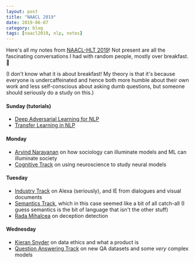 ```yaml
---
layout: post
title: "NAACL 2019"
date: 2019-06-07
category: blog
tags: [naacl2019, nlp, notes]
---
```


Here's all my notes from [NAACL-HLT 2019](https://naacl2019.org/)!
Not present are all the fascinating conversations I had with random people, mostly over breakfast. :pancakes:

(I don't know what it is about breakfast!  My theory is that it's because everyone is undercaffeinated and hence both more humble about their own work and less self-conscious about asking dumb questions, but someone should seriously do a study on this.)


#### Sunday (tutorials)
* [Deep Adversarial Learning for NLP](https://www.april.sh/blog/2019/06/02/adversarial)
* [Transfer Learning in NLP](https://www.april.sh/blog/2019/06/02/transfer)

#### Monday
* [Arvind Narayanan](https://www.april.sh/blog/2019/06/03/arvind-narayanan) on how sociology can illuminate models and ML can illuminate society
* [Cognitive Track](https://www.april.sh/blog/2019/06/03/cognitive) on using neuroscience to study neural models

#### Tuesday
* [Industry Track](https://www.april.sh/blog/2019/06/04/industry) on Alexa (seriously), and IE from dialogues and visual documents 
* [Semantics Track](https://www.april.sh/blog/2019/06/04/semantics), which in this case seemed like a bit of all catch-all (I guess semantics is the bit of language that isn't the other stuff)
* [Rada Mihalcea](https://www.april.sh/blog/2019/06/04/rada-mihalcea) on deception detection

#### Wednesday
* [Kieran Snyder](https://www.april.sh/blog/2019/06/05/kieran-snyder) on data ethics and what a product is
* [Question Answering Track](https://www.april.sh/blog/2019/06/05/question-answering) on new QA datasets and some *very* complex models
